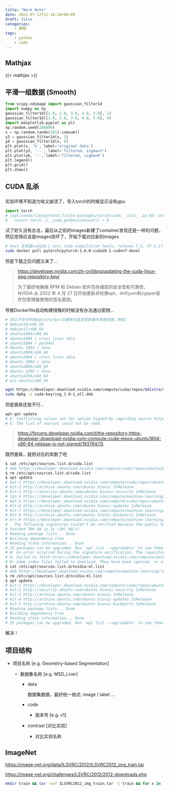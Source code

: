 ```yaml
---
title: "Work Note"
date: 2022-07-12T11:16:18+08:00
draft: false
categories:
    - 教程
tags:
    - python
    - code    
---
```



## Mathjax

{{< mathjax >}}



## 平滑一组数据 (Smooth)

```python
from scipy.ndimage import gaussian_filter1d
import numpy as np
gaussian_filter1d([1.0, 2.0, 3.0, 4.0, 5.0], 1)
gaussian_filter1d([1.0, 2.0, 3.0, 4.0, 5.0], 4)
import matplotlib.pyplot as plt
np.random.seed(280490)
x = np.random.randn(101).cumsum()
y3 = gaussian_filter1d(x, 3)
y6 = gaussian_filter1d(x, 6)
plt.plot(x, 'k', label='original data')
plt.plot(y3, '--', label='filtered, sigma=3')
plt.plot(y6, ':', label='filtered, sigma=6')
plt.legend()
plt.grid()
plt.show()
```

## CUDA 乱杀

###

实验环境不知道为啥又崩溃了，导入torch的时候显示没有gpu

```python
import torch
# /opt/conda/lib/python3.7/site-packages/torch/cuda/__init__.py:83: UserWarning: CUDA initialization: CUDA driver initialization failed, you might not have a CUDA gpu. (Triggered internally at  /opt/conda/conda-bld/pytorch_1656352464346/work/c10/cuda/CUDAFunctions.cpp:109.)
#   return torch._C._cuda_getDeviceCount() > 0
```

试了好久没有办法，最后从之前的images新建了container发现还是一样的问题，然后觉得应该是images损坏了，开始下载对应新的images

```bash
# host 主机是cuda10.1 nvcc Cuda compilation tools, release 7.5, V7.5.17，这里就选择了最接近的
sudo docker pull pytorch/pytorch:1.6.0-cuda10.1-cudnn7-devel
```

但是下载之后问题又来了...

> https://developer.nvidia.com/zh-cn/blog/updating-the-cuda-linux-gpg-repository-key/
> 
> 为了最好地确保 RPM 和 Debian 软件包存储库的安全性和可靠性， NVIDIA 从 2022 年 4 月 27 日开始更新并轮换apt、dnf/yum和zypper软件包管理器使用的签名密钥。

导致Dockerfile自动构建镜像的时候没有办法通过密钥...

```bash
# 将以下命令中的$distro/$arch替换为适合您的操作系统的值；例如：
# debian10/x86_64
# debian11/x86_64
# ubuntu1604/x86_64
# ubuntu1804 / cross linux sbsa
# ubuntu1804 / ppc64el
# Ubuntu 1804 / sbsa
# ubuntu1804/x86_64
# ubuntu2004 / cross linux sbsa
# Ubuntu 2004 / sbsa
# ubuntu2004/x86_64
# Ubuntu 2204 / sbsa
# ubuntu2204/x86_64
# wsl-ubuntu/x86_64

wget https://developer.download.nvidia.com/compute/cuda/repos/$distro/$arch/cuda-keyring_1.0-1_all.deb
sudo dpkg -i cuda-keyring_1.0-1_all.deb
```

但是酱紫还是不行...

```bash
apt-get update
# E: Conflicting values set for option Signed-By regarding source https://developer.download.nvidia.com/compute/cuda/repos/ubuntu1804/x86_64/ /: /usr/share/keyrings/cuda-archive-keyring.gpg !=
# E: The list of sources could not be read.
```

> https://forums.developer.nvidia.com/t/the-repository-https-developer-download-nvidia-com-compute-cuda-repos-ubuntu1804-x86-64-release-is-not-signed/193764/13


既然酱紫，就把对应的库删了吧

```bash
$ cat /etc/apt/sources.list.d/cuda.list 
# deb https://developer.download.nvidia.com/compute/cuda/repos/ubuntu1804/x86_64 /
$ rm /etc/apt/sources.list.d/cuda.list
$ apt update
# Get:1 https://developer.download.nvidia.com/compute/cuda/repos/ubuntu1804/x86_64  InRelease [1575 B]
# Hit:2 http://archive.ubuntu.com/ubuntu bionic InRelease                                                                                                  
# Hit:3 http://security.ubuntu.com/ubuntu bionic-security InRelease                                                              
# Ign:4 https://developer.download.nvidia.com/compute/machine-learning/repos/ubuntu1804/x86_64  InRelease
# Get:5 https://developer.download.nvidia.com/compute/cuda/repos/ubuntu1804/x86_64  Packages [709 kB]
# Hit:6 http://archive.ubuntu.com/ubuntu bionic-updates InRelease               
# Hit:7 https://developer.download.nvidia.com/compute/machine-learning/repos/ubuntu1804/x86_64  Release
# Hit:8 http://archive.ubuntu.com/ubuntu bionic-backports InRelease                               
# Err:9 https://developer.download.nvidia.com/compute/machine-learning/repos/ubuntu1804/x86_64  Release.gpg
#   The following signatures couldn't be verified because the public key is not available: NO_PUBKEY F60F4B3D7FA2AF80
# Fetched 709 kB in 2s (397 kB/s)
# Reading package lists... Done
# Building dependency tree       
# Reading state information... Done
# 25 packages can be upgraded. Run 'apt list --upgradable' to see them.
# W: An error occurred during the signature verification. The repository is not updated and the previous index files will be used. GPG error: https://developer.download.nvidia.com/compute/machine-learning/repos/ubuntu1804/x86_64  Release: The following signatures couldn't be verified because the public key is not available: NO_PUBKEY F60F4B3D7FA2AF80
# W: Failed to fetch https://developer.download.nvidia.com/compute/machine-learning/repos/ubuntu1804/x86_64/Release.gpg  The following signatures couldn't be verified because the public key is not available: NO_PUBKEY F60F4B3D7FA2AF80
# W: Some index files failed to download. They have been ignored, or old ones used instead.
$ cat /etc/apt/sources.list.d/nvidia-ml.list 
# deb https://developer.download.nvidia.com/compute/machine-learning/repos/ubuntu1804/x86_64 /
$ rm /etc/apt/sources.list.d/nvidia-ml.list
$ apt update
# Hit:1 https://developer.download.nvidia.com/compute/cuda/repos/ubuntu1804/x86_64  InRelease
# Hit:2 http://security.ubuntu.com/ubuntu bionic-security InRelease                                                                
# Hit:3 http://archive.ubuntu.com/ubuntu bionic InRelease                                                
# Hit:4 http://archive.ubuntu.com/ubuntu bionic-updates InRelease
# Hit:5 http://archive.ubuntu.com/ubuntu bionic-backports InRelease
# Reading package lists... Done
# Building dependency tree       
# Reading state information... Done
# 25 packages can be upgraded. Run 'apt list --upgradable' to see them.
```

解决！

## 项目结构

- 项目名称 [e.g. Geometry-based Segmentation]

    - 数据集名称 [e.g. MSD_Liver]

        - data

            数据集数据，最好统一格式: image / label ...


        - code

            - 版本号 [e.g. v1]

        - contrast [对比实验]

            - 对比实验名称





## ImageNet 

https://image-net.org/data/ILSVRC/2012/ILSVRC2012_img_train.tar

https://image-net.org/challenges/LSVRC/2012/2012-downloads.php

```bash
mkdir train && tar -xvf ILSVRC2012_img_train.tar -C train && for x in `ls train/*tar`; do fn=train/`basename $x .tar`; mkdir $fn; tar -xvf $x -C $fn; rm -f $fn.tar; done
```


